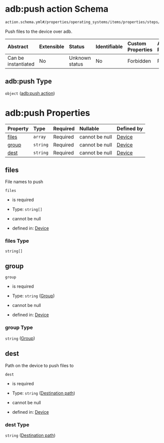 # adb:push action Schema

```txt
action.schema.yml#/properties/operating_systems/items/properties/steps/items/properties/actions/items/properties/adb:push
```

Push files to the device over adb.

| Abstract            | Extensible | Status         | Identifiable | Custom Properties | Additional Properties | Access Restrictions | Defined In                                                          |
| :------------------ | :--------- | :------------- | :----------- | :---------------- | :-------------------- | :------------------ | :------------------------------------------------------------------ |
| Can be instantiated | No         | Unknown status | No           | Forbidden         | Forbidden             | none                | [device.schema.json*](../device.schema.json "open original schema") |

## adb:push Type

`object` ([adb:push action](device-properties-operating-systems-operating-system-properties-steps-step-properties-group-step-action-properties-adbpush-action.md))

# adb:push Properties

| Property        | Type     | Required | Nullable       | Defined by                                                                                                                                                                                                                                                                                                             |
| :-------------- | :------- | :------- | :------------- | :--------------------------------------------------------------------------------------------------------------------------------------------------------------------------------------------------------------------------------------------------------------------------------------------------------------------- |
| [files](#files) | `array`  | Required | cannot be null | [Device](device-properties-operating-systems-operating-system-properties-steps-step-properties-group-step-action-properties-adbpush-action-properties-files.md "action.schema.yml#/properties/operating_systems/items/properties/steps/items/properties/actions/items/properties/adb:push/properties/files")           |
| [group](#group) | `string` | Required | cannot be null | [Device](device-properties-operating-systems-operating-system-properties-steps-step-properties-group-step-action-properties-adbpush-action-properties-group.md "action.schema.yml#/properties/operating_systems/items/properties/steps/items/properties/actions/items/properties/adb:push/properties/group")           |
| [dest](#dest)   | `string` | Required | cannot be null | [Device](device-properties-operating-systems-operating-system-properties-steps-step-properties-group-step-action-properties-adbpush-action-properties-destination-path.md "action.schema.yml#/properties/operating_systems/items/properties/steps/items/properties/actions/items/properties/adb:push/properties/dest") |

## files

File names to push

`files`

*   is required

*   Type: `string[]`

*   cannot be null

*   defined in: [Device](device-properties-operating-systems-operating-system-properties-steps-step-properties-group-step-action-properties-adbpush-action-properties-files.md "action.schema.yml#/properties/operating_systems/items/properties/steps/items/properties/actions/items/properties/adb:push/properties/files")

### files Type

`string[]`

## group



`group`

*   is required

*   Type: `string` ([Group](device-properties-operating-systems-operating-system-properties-steps-step-properties-group-step-action-properties-adbpush-action-properties-group.md))

*   cannot be null

*   defined in: [Device](device-properties-operating-systems-operating-system-properties-steps-step-properties-group-step-action-properties-adbpush-action-properties-group.md "action.schema.yml#/properties/operating_systems/items/properties/steps/items/properties/actions/items/properties/adb:push/properties/group")

### group Type

`string` ([Group](device-properties-operating-systems-operating-system-properties-steps-step-properties-group-step-action-properties-adbpush-action-properties-group.md))

## dest

Path on the device to push files to

`dest`

*   is required

*   Type: `string` ([Destination path](device-properties-operating-systems-operating-system-properties-steps-step-properties-group-step-action-properties-adbpush-action-properties-destination-path.md))

*   cannot be null

*   defined in: [Device](device-properties-operating-systems-operating-system-properties-steps-step-properties-group-step-action-properties-adbpush-action-properties-destination-path.md "action.schema.yml#/properties/operating_systems/items/properties/steps/items/properties/actions/items/properties/adb:push/properties/dest")

### dest Type

`string` ([Destination path](device-properties-operating-systems-operating-system-properties-steps-step-properties-group-step-action-properties-adbpush-action-properties-destination-path.md))

